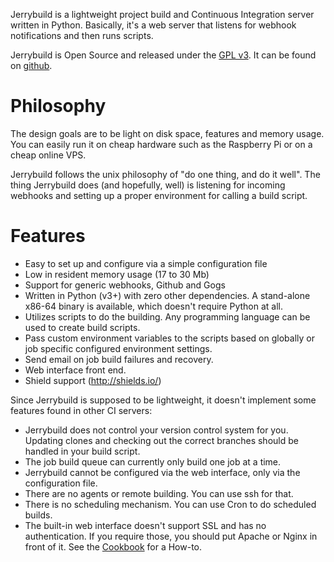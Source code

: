 Jerrybuild is a lightweight project build and Continuous Integration server
written in Python. Basically, it's a web server that listens for webhook
notifications and then runs scripts.

Jerrybuild is Open Source and released under the [GPL
v3](https://www.gnu.org/licenses/gpl-3.0.en.html). It can be found on
[github](https://github.com/fboender/jerrybuild).


# Philosophy

The design goals are to be light on disk space, features and memory usage. You
can easily run it on cheap hardware such as the Raspberry Pi or on a cheap
online VPS.

Jerrybuild follows the unix philosophy of "do one thing, and do it well".  The
thing Jerrybuild does (and hopefully, well) is listening for incoming webhooks
and setting up a proper environment for calling a build script.

# Features

* Easy to set up and configure via a simple configuration file
* Low in resident memory usage (17 to 30 Mb)
* Support for generic webhooks, Github and Gogs
* Written in Python (v3+) with zero other dependencies. A stand-alone x86-64
  binary is available, which doesn't require Python at all.
* Utilizes scripts to do the building. Any programming language can be used to
  create build scripts.
* Pass custom environment variables to the scripts based on globally
  or job specific configured environment settings.
* Send email on job build failures and recovery.
* Web interface front end.
* Shield support (http://shields.io/)

Since Jerrybuild is supposed to be lightweight, it doesn't implement some
features found in other CI servers:

* Jerrybuild does not control your version control system for you. Updating
  clones and checking out the correct branches should be handled in your build
  script.
* The job build queue can currently only build one job at a time.
* Jerrybuild cannot be configured via the web interface, only via the
  configuration file. 
* There are no agents or remote building. You can use ssh for that.
* There is no scheduling mechanism. You can use Cron to do scheduled builds.
* The built-in web interface doesn't support SSL and has no authentication. If
  you require those, you should put Apache or Nginx in front of it. See the
  [Cookbook](cookbook) for a How-to.
